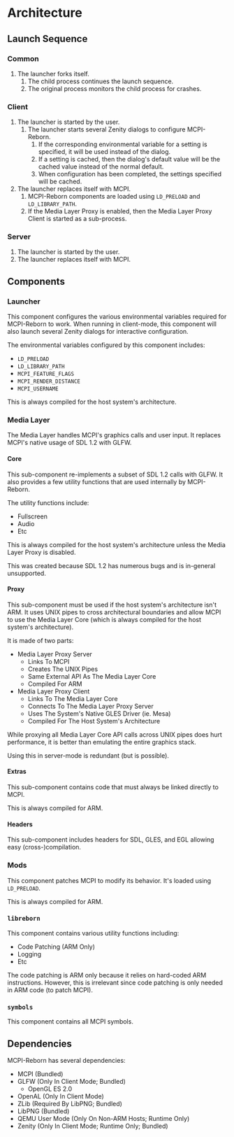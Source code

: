 # Architecture

## Launch Sequence

### Common

1. The launcher forks itself.
   1. The child process continues the launch sequence.
   2. The original process monitors the child process for crashes.

### Client

1. The launcher is started by the user.
   1. The launcher starts several Zenity dialogs to configure MCPI-Reborn.
      1. If the corresponding environmental variable for a setting is specified, it will be used instead of the dialog.
      2. If a setting is cached, then the dialog's default value will be the cached value instead of the normal default.
      3. When configuration has been completed, the settings specified will be cached.
2. The launcher replaces itself with MCPI.
   1. MCPI-Reborn components are loaded using `LD_PRELOAD` and `LD_LIBRARY_PATH`.
   2. If the Media Layer Proxy is enabled, then the Media Layer Proxy Client is started as a sub-process.

### Server

1. The launcher is started by the user.
2. The launcher replaces itself with MCPI.

## Components

### Launcher
This component configures the various environmental variables required for MCPI-Reborn to work. When running in client-mode, this component will also launch several Zenity dialogs for interactive configuration.

The environmental variables configured by this component includes:

* `LD_PRELOAD`
* `LD_LIBRARY_PATH`
* `MCPI_FEATURE_FLAGS`
* `MCPI_RENDER_DISTANCE`
* `MCPI_USERNAME`

This is always compiled for the host system's architecture.

### Media Layer
The Media Layer handles MCPI's graphics calls and user input. It replaces MCPI's native usage of SDL 1.2 with GLFW.

#### Core
This sub-component re-implements a subset of SDL 1.2 calls with GLFW. It also provides a few utility functions that are used internally by MCPI-Reborn.

The utility functions include:

* Fullscreen
* Audio
* Etc

This is always compiled for the host system's architecture unless the Media Layer Proxy is disabled.

This was created because SDL 1.2 has numerous bugs and is in-general unsupported.

#### Proxy
This sub-component must be used if the host system's architecture isn't ARM. It uses UNIX pipes to cross architectural boundaries and allow MCPI to use the Media Layer Core (which is always compiled for the host system's architecture).

It is made of two parts:

* Media Layer Proxy Server
  * Links To MCPI
  * Creates The UNIX Pipes
  * Same External API As The Media Layer Core
  * Compiled For ARM
* Media Layer Proxy Client
  * Links To The Media Layer Core
  * Connects To The Media Layer Proxy Server
  * Uses The System's Native GLES Driver (ie. Mesa)
  * Compiled For The Host System's Architecture

While proxying all Media Layer Core API calls across UNIX pipes does hurt performance, it is better than emulating the entire graphics stack.

Using this in server-mode is redundant (but is possible).

#### Extras
This sub-component contains code that must always be linked directly to MCPI.

This is always compiled for ARM.

#### Headers
This sub-component includes headers for SDL, GLES, and EGL allowing easy (cross-)compilation.

### Mods
This component patches MCPI to modify its behavior. It's loaded using `LD_PRELOAD`.

This is always compiled for ARM.

### `libreborn`
This component contains various utility functions including:

* Code Patching (ARM Only)
* Logging
* Etc

The code patching is ARM only because it relies on hard-coded ARM instructions. However, this is irrelevant since code patching is only needed in ARM code (to patch MCPI).

### `symbols`
This component contains all MCPI symbols.

## Dependencies
MCPI-Reborn has several dependencies:

* MCPI (Bundled)
* GLFW (Only In Client Mode; Bundled)
  * OpenGL ES 2.0
* OpenAL (Only In Client Mode)
* ZLib (Required By LibPNG; Bundled)
* LibPNG (Bundled)
* QEMU User Mode (Only On Non-ARM Hosts; Runtime Only)
* Zenity (Only In Client Mode; Runtime Only; Bundled)
